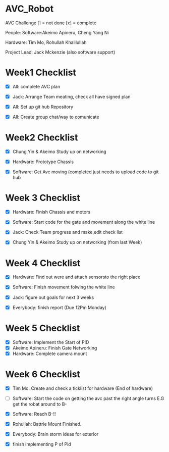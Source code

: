 # AVC_Robot
AVC Challenge
[] = not done [x] = complete

People:
Software:Akeimo Apineru, Cheng Yang Ni 

Hardware: Tim Mo, Rohullah Khalilullah

Project Lead: Jack Mckenzie (also software support)

# Week1 Checklist
- [x] All: complete AVC plan

- [x] Jack: Arrange Team meating, check all have signed plan

- [x] All: Set up git hub Repository

- [x] All: Create group chat/way to comunicate 

# Week2 Checklist 

- [x] Chung Yin & Akeimo Study up on networking

- [x] Hardware: Prototype Chassis

- [x] Software: Get Avc moving (completed just needs to upload code to git hub

# Week 3 Checklist 
- [x] Hardware: Finish Chassis and motors

- [x] Software: Start code for the gate and movement along the white line 

- [x] Jack: Check Team progress and make,edit check list

- [x] Chung Yin & Akeimo Study up on networking (from last Week)

# Week 4 Checklist

- [x] Hardware: Find out were and attach sensorsto the right place 

- [x] Software: Finish movement folwing the white line 

- [x] Jack: figure out goals for next 3 weeks
- [x] Everybody: finish report (Due 12Pm Monday)

# Week 5 Checklist 

- [x] Software: Implement the Start of PID
- [x] Akeimo Apineru: Finish Gate Networking 
- [x] Hardware: Complete camera mount

# Week 6 Checklist

- [x] Tim Mo: Create and check a ticklist for hardware (End of hardware)
- [ ] Software: Start the code on getting the avc past the right angle turns E.G get the robat around to B-
- [x] Software: Reach B-!!
- [x] Rohullah: Battrie Mount Finished.
- [x] Everybody: Brain storm ideas for exterior
- [x] finish implementing P of Pid

